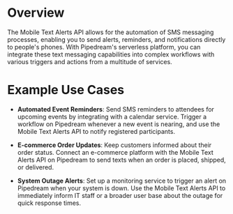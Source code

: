 # Overview

The Mobile Text Alerts API allows for the automation of SMS messaging processes, enabling you to send alerts, reminders, and notifications directly to people's phones. With Pipedream's serverless platform, you can integrate these text messaging capabilities into complex workflows with various triggers and actions from a multitude of services.

# Example Use Cases

- **Automated Event Reminders**: Send SMS reminders to attendees for upcoming events by integrating with a calendar service. Trigger a workflow on Pipedream whenever a new event is nearing, and use the Mobile Text Alerts API to notify registered participants.

- **E-commerce Order Updates**: Keep customers informed about their order status. Connect an e-commerce platform with the Mobile Text Alerts API on Pipedream to send texts when an order is placed, shipped, or delivered.

- **System Outage Alerts**: Set up a monitoring service to trigger an alert on Pipedream when your system is down. Use the Mobile Text Alerts API to immediately inform IT staff or a broader user base about the outage for quick response times.
